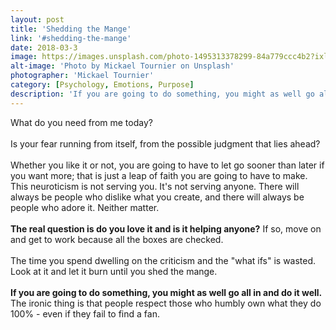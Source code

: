 ```yaml
---
layout: post
title: 'Shedding the Mange'
link: '#shedding-the-mange'
date: 2018-03-3
image: https://images.unsplash.com/photo-1495313378299-84a779ccc4b2?ixlib=rb-0.3.5&ixid=eyJhcHBfaWQiOjEyMDd9&s=3eb5d138771abd1b4831b35e87c57ba5&auto=format&fit=crop&w=1950&q=80'
alt-image: 'Photo by Mickael Tournier on Unsplash'
photographer: 'Mickael Tournier'
category: [Psychology, Emotions, Purpose]
description: 'If you are going to do something, you might as well go all in and do it well. The ironic thing is that people respect those who humbly own what they do 100% - even if they fail to find a fan.'
---
```

What do you need from me today?
<br>
<br>
Is your fear running from itself, from the possible judgment that lies ahead?
<br>
<br>
Whether you like it or not, you are going to have to let go sooner than later if you want more; that is just a leap of faith you are going to have to make. This neuroticism is not serving you. It's not serving anyone. There will always be people who dislike what you create, and there will always be people who adore it. Neither matter. 
<br>
<br>
**The real question is do you love it and is it helping anyone?** If so, move on and get to work because all the boxes are checked.
<br>
<br>
The time you spend dwelling on the criticism and the "what ifs" is wasted. Look at it and let it burn until you shed the mange. 
<br>
<br>
**If you are going to do something, you might as well go all in and do it well.** The ironic thing is that people respect those who humbly own what they do 100% - even if they fail to find a fan.